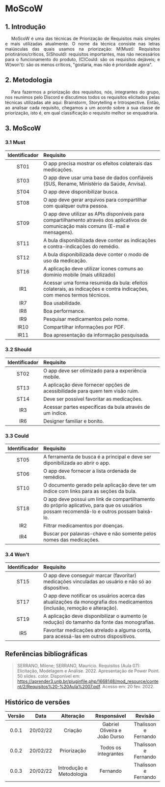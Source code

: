 # MoScoW

## 1. Introdução

<p style="text-indent: 20px; text-align: justify">
    MoScoW é uma das técnicas de Priorização de Requisitos mais simples e mais utilizadas atualmente. O nome da técnica consiste nas letras maiúsculas das quais usamos na priorização: M(Must): Requisitos priotirários/críticos, S(Should): requisitos importantes, mas não necessários para o funcionamento do produto, (C)Could: são os requisitos dejáveis; e W(won't): são os menos críticos, "gostaria, mas não é prioridade agora".
</p>

## 2. Metodologia

<p style="text-indent: 20px; text-align: justify">
    Para fazermos a priorização dos requisitos, nós, integrantes do grupo, nos reunimos pelo Discord e discutimos todos os requisitos elicitados pelas técnicas utilizadas até aqui: Brainstorm, Storytelling e Introspective.
    Então, ao analisar cada requisito, chegamos a um acordo sobre a sua classe de priorização, isto é, em qual classificação o requisito melhor se enquadraria.
</p>

## 3. MoScoW

### 3.1 Must

| Identificador | Requisito                                                                                                                              |
| :-----------: | :------------------------------------------------------------------------------------------------------------------------------------- |
|     ST01      | O app precisa mostrar os efeitos colaterais das medicações.                                                                            |
|     ST03      | O app deve usar uma base de dados confiáveis (SUS, Rename, Ministério da Saúde, Anvisa).                                               |
|     ST04      | O app deve disponibilizar busca.                                                                                                       |
|     ST08      | O app deve gerar arquivos para compartilhar com qualquer outra pessoa.                                                                 |
|     ST09      | O app deve utilizar as APIs disponíveis para compartilhamento através dos aplicativos de comunicação mais comuns (E-mail e mensagens). |
|     ST11      | A bula disponibilizada deve conter as indicações e contra-indicações do remédio.                                                       |
|     ST12      | A bula disponibilizada deve conter o modo de uso da medicação.                                                                         |
|     ST16      | A aplicação deve utilizar ícones comuns ao domínio mobile (mais utilizado)                                                             |
|      IR1      | Acessar uma forma resumida da bula: efeitos colaterais, as indicações e contra indicações, com menos termos técnicos.                  |
|      IR7      | Boa usabilidade.                                                                                                                       |
|      IR8      | Boa performance.                                                                                                                       |
|      IR9      | Pesquisar medicamentos pelo nome.                                                                                                      |
|     IR10      | Compartilhar informações por PDF.                                                                                                      |
|     IR11      | Boa apresentação da informação pesquisada.                                                                                             |

### 3.2 Should

| Identificador | Requisito                                                                    |
| :-----------: | :--------------------------------------------------------------------------- |
|     ST02      | O app deve ser otimizado para a experiência mobile.                          |
|     ST13      | A aplicação deve fornecer opções de acessibilidade para quem tem visão ruim. |
|     ST14      | Deve ser possível favoritar as medicações.                                   |
|      IR3      | Acessar partes específicas da bula através de um índice.                     |
|      IR6      | Designer familiar e bonito.                                                  |

### 3.3 Could

| Identificador | Requisito                                                                                                                               |
| :-----------: | :-------------------------------------------------------------------------------------------------------------------------------------- |
|     ST05      | A ferramenta de busca é a principal e deve ser diponibilizada ao abrir o app.                                                           |
|     ST06      | O app deve fornecer a lista ordenada de remédios.                                                                                       |
|     ST10      | O documento gerado pela aplicação deve ter um índice com links para as seções da bula.                                                  |
|     ST18      | O app deve possui um link de compartilhamento do próprio aplicativo, para que os usuários possam recomendá-lo e outros possam baixá-lo. |
|      IR2      | Filtrar medicamentos por doenças.                                                                                                       |
|      IR4      | Buscar por palavras-chave e não somente pelos nomes das medicações.                                                                     |

### 3.4 Won't

| Identificador | Requisito                                                                                                                |
| :-----------: | :----------------------------------------------------------------------------------------------------------------------- |
|     ST15      | O app deve conseguir marcar (favoritar) medicações vinculadas ao usuário e não só ao dispositivo.                        |
|     ST17      | O app deve notificar os usuários acerca das atualizações da monografia dos medicamentos (inclusão, remoção e alteração). |
|     ST19      | A aplicação deve disponibilizar o aumento (e redução) do tamanho da fonte das monografias.                               |
|      IR5      | Favoritar medicações atrelado a alguma conta, para acessá-las em outros dispositivos.                                    |

## Referências bibliográficas

> SERRANO, Milene; SERRANO, Maurício. Requisitos (Aula 07): Elicitação, Modelagem e Análise. 2022. Apresentação de Power Point. 50 slides. color. Disponível em: https://aprender3.unb.br/pluginfile.php/1668148/mod_resource/content/2/Requisitos%20-%20Aula%2007.pdf. Acesso em: 20 fev. 2022.

## Histórico de versões

| Versão |   Data   |        Alteração         |          Responsável          |       Revisão        |
| :----: | :------: | :----------------------: | :---------------------------: | :------------------: |
| 0.0.1  | 20/02/22 |         Criação          | Gabriel Oliveira e João Durso | Thalisson e Fernando |
| 0.0.2  | 20/02/22 |       Priorização        |     Todos os integrantes      | Thalisson e Fernando |
| 0.0.3  | 20/02/22 | Introdução e Metodologia |           Fernando            | Thalisson e Fernando |

